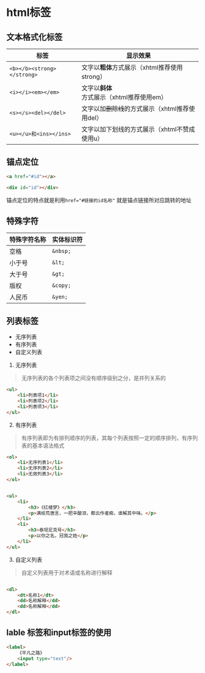 # html标签

## 文本格式化标签


标签 | 显示效果 | 
---------|----------|
 `<b></b><strong></strong>` | 文字以**粗体**方式展示（xhtml推荐使用strong） | 
 `<i></i><em></em>` | 文字以**斜体**方式展示（xhtml推荐使用em） | 
 `<s></s><del></del>` | 文字以加~~删除线~~的方式展示（xhtml推荐使用del） | 
 `<u></u>和<ins></ins>` | 文字以加下划线的方式展示（xhtml不赞成使用u）

 ## 锚点定位

```html
<a href="#id"></a>

<div id="id"></div>

```
锚点定位的特点就是利用`href="#链接的id名称"` 就是锚点链接所对应跳转的地址

## 特殊字符


特殊字符名称 | 实体标识符 |
---------|----------|
 空格 | `&nbsp;` |
 小于号 | `&lt;` |
 大于号 | `&gt;` |
版权 | `&copy;` | 
人民币 | `&yen;`

## 列表标签

- 无序列表
- 有序列表
- 自定义列表

1. 无序列表

> 无序列表的各个列表项之间没有顺序级别之分，是并列关系的

```html
<ul>
    <li>列表项1</li>
    <li>列表项2</li>
    <li>列表项3</li>
</ul>

```

2. 有序列表

> 有序列表即为有排列顺序的列表，其每个列表按照一定的顺序排列，有序列表的基本语法格式

```html
<ol>
    <li>无序列表1</li>
    <li>无序列表2</li>
    <li>无效列表3</li>
</ol>

```


```html

<ul>
    <li>
        <h3>《红楼梦》</h3>
        <p>满纸荒唐言，一把辛酸泪，都云作者痴，谁解其中味。</p>
    </li>
    <li>
        <h3>泰坦尼克号</h3>
        <p>以你之名，冠我之姓</p>
    </li>
</ul>

```
3. 自定义列表
> 自定义列表用于对术语或名称进行解释
```html

<dl>
    <dt>名称1</dt>
    <dd>名称解释</dd>
    <dd>名称解释</dd>
</dl>

```

## lable 标签和input标签的使用

```html
<label>
    《平凡之路》
    <input type="text"/>
</label>

```